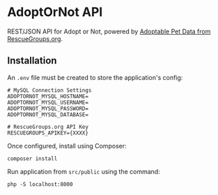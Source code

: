 # AdoptOrNot API
REST/JSON API for Adopt or Not, powered by [Adoptable Pet Data from RescueGroups.org][0].

## Installation
An `.env` file must be created to store the application's config:

```
# MySQL Connection Settings
ADOPTORNOT_MYSQL_HOSTNAME=
ADOPTORNOT_MYSQL_USERNAME=
ADOPTORNOT_MYSQL_PASSWORD=
ADOPTORNOT_MYSQL_DATABASE=

# RescueGroups.org API Key
RESCUEGROUPS_APIKEY={XXXX}
```

Once configured, install using Composer:

```
composer install
```

Run application from `src/public` using the command:

```
php -S localhost:8000
```


[0]: https://userguide.rescuegroups.org/display/APIDG/Complete+Adoptable+Pet+Data+Download+via+FTP